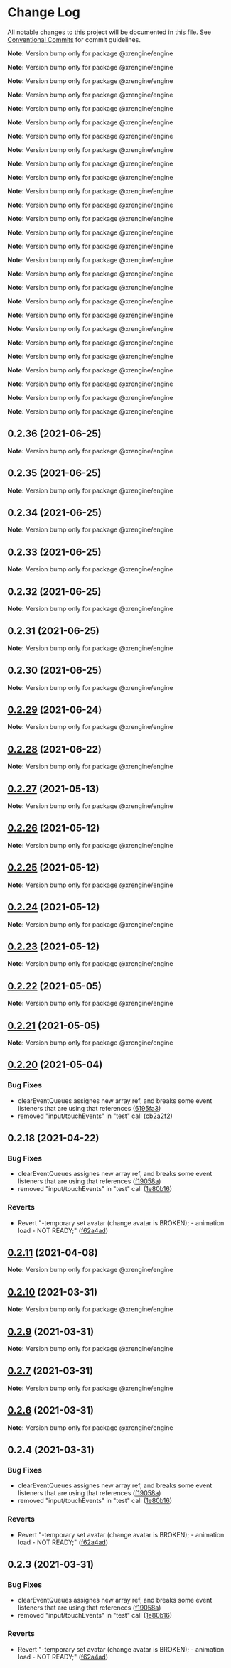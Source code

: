 # Change Log

All notable changes to this project will be documented in this file.
See [Conventional Commits](https://conventionalcommits.org) for commit guidelines.



**Note:** Version bump only for package @xrengine/engine







**Note:** Version bump only for package @xrengine/engine







**Note:** Version bump only for package @xrengine/engine







**Note:** Version bump only for package @xrengine/engine







**Note:** Version bump only for package @xrengine/engine







**Note:** Version bump only for package @xrengine/engine







**Note:** Version bump only for package @xrengine/engine







**Note:** Version bump only for package @xrengine/engine







**Note:** Version bump only for package @xrengine/engine







**Note:** Version bump only for package @xrengine/engine







**Note:** Version bump only for package @xrengine/engine







**Note:** Version bump only for package @xrengine/engine







**Note:** Version bump only for package @xrengine/engine







**Note:** Version bump only for package @xrengine/engine







**Note:** Version bump only for package @xrengine/engine







**Note:** Version bump only for package @xrengine/engine







**Note:** Version bump only for package @xrengine/engine







**Note:** Version bump only for package @xrengine/engine







**Note:** Version bump only for package @xrengine/engine







**Note:** Version bump only for package @xrengine/engine







**Note:** Version bump only for package @xrengine/engine







**Note:** Version bump only for package @xrengine/engine







**Note:** Version bump only for package @xrengine/engine







**Note:** Version bump only for package @xrengine/engine







**Note:** Version bump only for package @xrengine/engine







**Note:** Version bump only for package @xrengine/engine







**Note:** Version bump only for package @xrengine/engine





## 0.2.36 (2021-06-25)

**Note:** Version bump only for package @xrengine/engine





## 0.2.35 (2021-06-25)

**Note:** Version bump only for package @xrengine/engine





## 0.2.34 (2021-06-25)

**Note:** Version bump only for package @xrengine/engine





## 0.2.33 (2021-06-25)

**Note:** Version bump only for package @xrengine/engine





## 0.2.32 (2021-06-25)

**Note:** Version bump only for package @xrengine/engine





## 0.2.31 (2021-06-25)

**Note:** Version bump only for package @xrengine/engine





## 0.2.30 (2021-06-25)

**Note:** Version bump only for package @xrengine/engine





## [0.2.29](https://github.com/XRFoundation/XREngine/compare/v0.2.28...v0.2.29) (2021-06-24)

**Note:** Version bump only for package @xrengine/engine





## [0.2.28](https://github.com/XRFoundation/XREngine/compare/v0.2.27...v0.2.28) (2021-06-22)

**Note:** Version bump only for package @xrengine/engine





## [0.2.27](https://github.com/XRFoundation/XREngine/compare/v0.2.26...v0.2.27) (2021-05-13)

**Note:** Version bump only for package @xrengine/engine





## [0.2.26](https://github.com/XRFoundation/XREngine/compare/v0.2.24...v0.2.26) (2021-05-12)

**Note:** Version bump only for package @xrengine/engine





## [0.2.25](https://github.com/XRFoundation/XREngine/compare/v0.2.24...v0.2.25) (2021-05-12)

**Note:** Version bump only for package @xrengine/engine





## [0.2.24](https://github.com/XRFoundation/XREngine/compare/v0.2.23...v0.2.24) (2021-05-12)

**Note:** Version bump only for package @xrengine/engine





## [0.2.23](https://github.com/XRFoundation/XREngine/compare/v0.2.22...v0.2.23) (2021-05-12)

**Note:** Version bump only for package @xrengine/engine





## [0.2.22](https://github.com/XRFoundation/XREngine/compare/v0.2.21...v0.2.22) (2021-05-05)

**Note:** Version bump only for package @xrengine/engine





## [0.2.21](https://github.com/xrengine/xrengine/compare/v0.2.20...v0.2.21) (2021-05-05)

**Note:** Version bump only for package @xrengine/engine





## [0.2.20](https://github.com/xrengine/xrengine/compare/v0.2.18...v0.2.20) (2021-05-04)


### Bug Fixes

* clearEventQueues assignes new array ref, and breaks some event listeners that are using that references ([6195fa3](https://github.com/xrengine/xrengine/commit/6195fa3b9d3e8d93db362730f3dcaf7703f9c09b))
* removed "input/touchEvents" in "test" call ([cb2a2f2](https://github.com/xrengine/xrengine/commit/cb2a2f28f67b12ab0dca701a78351c832ee7fcbf))





## 0.2.18 (2021-04-22)


### Bug Fixes

* clearEventQueues assignes new array ref, and breaks some event listeners that are using that references ([f19058a](https://github.com/XRFoundation/XREngine/commit/f19058aa08e42d0836b1be1e5584d9ba72c053d3))
* removed "input/touchEvents" in "test" call ([1e80b16](https://github.com/XRFoundation/XREngine/commit/1e80b16602beeacf6a2ed2d5768a05a971e07d6e))


### Reverts

* Revert "-temporary set avatar (change avatar is BROKEN); - animation load - NOT READY;" ([f62a4ad](https://github.com/XRFoundation/XREngine/commit/f62a4ad131bbf1b27e96858fc4829cea6ec32044))





## [0.2.11](https://github.com/XRFoundation/XREngine/compare/v0.2.10...v0.2.11) (2021-04-08)

**Note:** Version bump only for package @xrengine/engine





## [0.2.10](https://github.com/XRFoundation/XREngine/compare/v0.2.9...v0.2.10) (2021-03-31)

**Note:** Version bump only for package @xrengine/engine





## [0.2.9](https://github.com/XRFoundation/XREngine/compare/v0.2.8...v0.2.9) (2021-03-31)

**Note:** Version bump only for package @xrengine/engine





## [0.2.7](https://github.com/XRFoundation/XREngine/compare/v0.2.6...v0.2.7) (2021-03-31)

**Note:** Version bump only for package @xrengine/engine





## [0.2.6](https://github.com/XRFoundation/XREngine/compare/v0.2.5...v0.2.6) (2021-03-31)

**Note:** Version bump only for package @xrengine/engine





## 0.2.4 (2021-03-31)


### Bug Fixes

* clearEventQueues assignes new array ref, and breaks some event listeners that are using that references ([f19058a](https://github.com/XRFoundation/XREngine/commit/f19058aa08e42d0836b1be1e5584d9ba72c053d3))
* removed "input/touchEvents" in "test" call ([1e80b16](https://github.com/XRFoundation/XREngine/commit/1e80b16602beeacf6a2ed2d5768a05a971e07d6e))


### Reverts

* Revert "-temporary set avatar (change avatar is BROKEN); - animation load - NOT READY;" ([f62a4ad](https://github.com/XRFoundation/XREngine/commit/f62a4ad131bbf1b27e96858fc4829cea6ec32044))





## 0.2.3 (2021-03-31)


### Bug Fixes

* clearEventQueues assignes new array ref, and breaks some event listeners that are using that references ([f19058a](https://github.com/XRFoundation/XREngine/commit/f19058aa08e42d0836b1be1e5584d9ba72c053d3))
* removed "input/touchEvents" in "test" call ([1e80b16](https://github.com/XRFoundation/XREngine/commit/1e80b16602beeacf6a2ed2d5768a05a971e07d6e))


### Reverts

* Revert "-temporary set avatar (change avatar is BROKEN); - animation load - NOT READY;" ([f62a4ad](https://github.com/XRFoundation/XREngine/commit/f62a4ad131bbf1b27e96858fc4829cea6ec32044))
